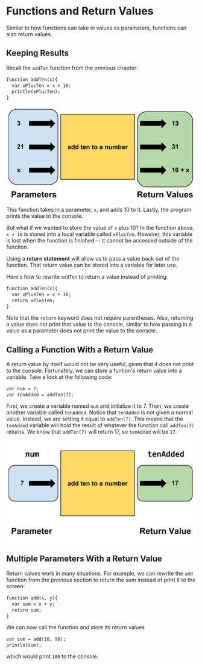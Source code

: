 # Functions and Return Values

Similar to how functions can take in values as parameters, functions can also return values.

## Keeping Results

Recall the `addTen` function from the previous chapter:

```
function addTen(x){
  var xPlusTen = x + 10;
  println(xPlusTen);
}
```

![addTen function](../static/javaScript/returns_addTen.png "addTen function")

This function takes in a parameter, `x`, and adds 10 to it. Lastly, the program prints the value to the console.

But what if we wanted to store the value of `x` plus 10? In the function above, `x + 10` is stored into a local
variable called `xPlusTen`. However, this variable is lost when the function is finished -- it cannot be accessed
outside of the function.

Using a **return statement** will allow us to pass a value back out of the function. That return value can be stored
into a variable for later use.

Here's how to rewrite `addTen` to return a value instead of printing:

```
function addTen(x){
  var xPlusTen = x + 10;
  return xPlusTen;
}
```

Note that the `return` keyword does not require parentheses. Also, returning a value does not print that value to the console, similar to how passing in a value as a
parameter does not print the value to the console.

## Calling a Function With a Return Value

A return value by itself would not be very useful, given that it does not print to the console. Fortunately, we
can store a funtion's return value into a variable. Take a look at the following code:

```
var num = 7;
var tenAdded = addTen(7);
```

First, we create a variable named `num` and initialize it to 7. Then, we create another variable called `tenAdded`.
Notice that `tenAdded` is not given a normal value. Instead, we are setting it equal to `addTen(7)`. This means
that the `tenAdded` variable will hold the result of whatever the function call `addTen(7)` returns. We know that
`addTen(7)` will return 17, so `tenAdded` will be `17`.

![addTen function](../static/javaScript/returns_tenAdded.png "addTen function")

## Multiple Parameters With a Return Value
Return values work in many situations. For example, we can rewrite the `add` function from the previous section
to return the sum instead of print it to the screen:

```
function add(x, y){
  var sum = x + y;
  return sum;
}
```
We can now call the function and store its return values 
```
var sum = add(10, 90);
println(sum);
```
which would print `100` to the console.


